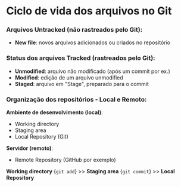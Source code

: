 # Ciclo de vida dos arquivos no Git

### Arquivos Untracked (não rastreados pelo Git):
 - **New file**: novos arquivos adicionados ou criados no repositório

### Status dos arquivos Tracked (rastreados pelo Git):
 - **Unmodified**: arquivo não modificado (após um commit por ex.)
 - **Modified**: edição de um arquivo unmodified
 - **Staged**: arquivo em "Stage", preparado para o commit

### Organização dos repositórios - Local e Remoto:
**Ambiente de desenvolvimento (local)**:
 - Working directory
 - Staging area
 - Local Repository (Git)

**Servidor (remoto)**:
 - Remote Repository (GitHub por exemplo)

**Working directory** {`git add`} >> **Staging area** {`git commit`} >> **Local Repository**

